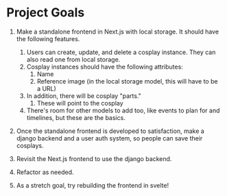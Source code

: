 # Project Goals

1. Make a standalone frontend in Next.js with local storage. It should have the following features.
    1. Users can create, update, and delete a cosplay instance. They can also read one from local storage.
    2. Cosplay instances should have the following attributes:
        1. Name
        2. Reference image (in the local storage model, this will have to be a URL)
    3. In addition, there will be cosplay "parts."
        1. These will point to the cosplay 
    4. There's room for other models to add too, like events to plan for and timelines, but these are the basics.

2. Once the standalone frontend is developed to satisfaction, make a django backend and a user auth system, so people can save their cosplays.

3. Revisit the Next.js frontend to use the django backend.

4. Refactor as needed.

5. As a stretch goal, try rebuilding the frontend in svelte!